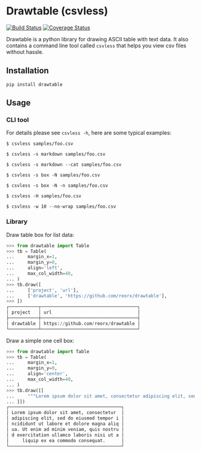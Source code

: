 # Drawtable (csvless)

[![Build Status](https://travis-ci.org/reorx/drawtable.svg?branch=master)](https://travis-ci.org/reorx/drawtable)
[![Coverage Status](https://coveralls.io/repos/github/reorx/drawtable/badge.svg?branch=master)](https://coveralls.io/github/reorx/drawtable?branch=master)

Drawtable is a python library for drawing ASCII table with text data.
It also contains a command line tool called `csvless`
that helps you view csv files without hassle.

## Installation

```
pip install drawtable
```

## Usage

### CLI tool

For details please see `csvless -h`, here are some typical examples:

```
$ csvless samples/foo.csv

$ csvless -s markdown samples/foo.csv

$ csvless -s markdown --cat samples/foo.csv

$ csvless -s box -N samples/foo.csv

$ csvless -s box -N -n samples/foo.csv

$ csvless -H samples/foo.csv

$ csvless -w 10 --no-wrap samples/foo.csv
```

### Library

Draw table box for list data:

```python
>>> from drawtable import Table
>>> tb = Table(
...     margin_x=1,
...     margin_y=0,
...     align='left',
...     max_col_width=40,
... )
>>> tb.draw([
...     ['project', 'url'],
...     ['drawtable', 'https://github.com/reorx/drawtable'],
>>> ])
┌───────────┬────────────────────────────────────┐
│ project   │ url                                │
├───────────┼────────────────────────────────────┤
│ drawtable │ https://github.com/reorx/drawtable │
└───────────┴────────────────────────────────────┘
```

Draw a simple one cell box:

```python
>>> from drawtable import Table
>>> tb = Table(
...     margin_x=1,
...     margin_y=0,
...     align='center',
...     max_col_width=40,
... )
>>> tb.draw([[
...     """Lorem ipsum dolor sit amet, consectetur adipiscing elit, sed do eiusmod tempor incididunt ut labore et dolore magna aliqua. Ut enim ad minim veniam, quis nostrud exercitation ullamco laboris nisi ut aliquip ex ea commodo consequat."""
... ]])
┌──────────────────────────────────────────┐
│ Lorem ipsum dolor sit amet, consectetur  │
│ adipiscing elit, sed do eiusmod tempor i │
│ ncididunt ut labore et dolore magna aliq │
│ ua. Ut enim ad minim veniam, quis nostru │
│ d exercitation ullamco laboris nisi ut a │
│     liquip ex ea commodo consequat.      │
└──────────────────────────────────────────┘
```

